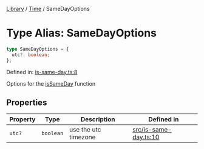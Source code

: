 <!-- markdownlint-disable -->
<!-- cspell: disable -->
[Library](../index.md) / [Time](./index.md) / SameDayOptions

# Type Alias: SameDayOptions

```ts
type SameDayOptions = {
  utc?: boolean;
};
```

Defined in: [is-same-day.ts:8](https://github.com/technobuddha/library/blob/main/src/is-same-day.ts#L8)

Options for the [isSameDay](isSameDay.md) function

## Properties

| Property | Type | Description | Defined in |
| ------ | ------ | ------ | ------ |
| <a id="utc"></a> `utc?` | `boolean` | use the utc timezone | [src/is-same-day.ts:10](https://github.com/technobuddha/library/blob/main/src/is-same-day.ts#L10) |

